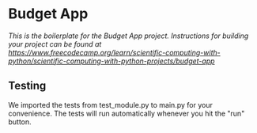 # Budget App

*This is the boilerplate for the Budget App project. Instructions for building your project can be found at https://www.freecodecamp.org/learn/scientific-computing-with-python/scientific-computing-with-python-projects/budget-app*

## Testing
We imported the tests from test_module.py to main.py for your convenience. The tests will run automatically whenever you hit the "run" button.
